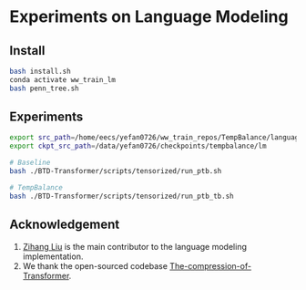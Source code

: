 # Experiments on Language Modeling



## Install
```bash
bash install.sh
conda activate ww_train_lm
bash penn_tree.sh
```

## Experiments
```bash
export src_path=/home/eecs/yefan0726/ww_train_repos/TempBalance/language_modeling
export ckpt_src_path=/data/yefan0726/checkpoints/tempbalance/lm

# Baseline 
bash ./BTD-Transformer/scripts/tensorized/run_ptb.sh

# TempBalance
bash ./BTD-Transformer/scripts/tensorized/run_ptb_tb.sh
```


## Acknowledgement
1. [Zihang Liu](https://github.com/HenryLiu0820) is the main contributor to the language modeling implementation.
2. We thank the open-sourced codebase [The-compression-of-Transformer](https://github.com/szhangtju/The-compression-of-Transformer/tree/master).